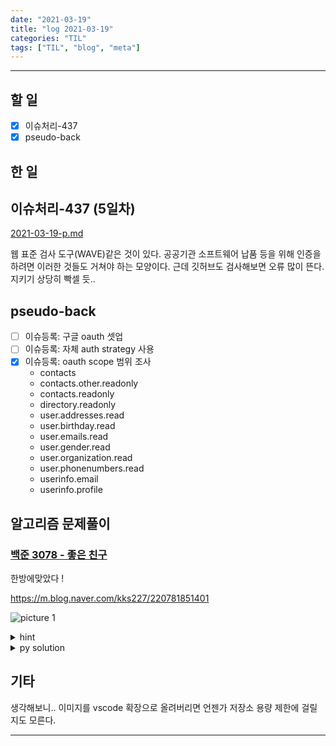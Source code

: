 ```yaml
---
date: "2021-03-19"
title: "log 2021-03-19"
categories: "TIL"
tags: ["TIL", "blog", "meta"]
---
```


----------

## 할 일

- [x] 이슈처리-437
- [x] pseudo-back

## 한 일

## 이슈처리-437 (5일차)

[2021-03-19-p.md](./2021-03-19-p.md)

웹 표준 검사 도구(WAVE)같은 것이 있다. 공공기관 소프트웨어 납품 등을 위해 인증을 하려면 이러한 것들도 거쳐야 하는 모양이다. 근데 깃허브도 검사해보면 오류 많이 뜬다. 지키기 상당히 빡셀 듯..

## pseudo-back

- [ ] 이슈등록: 구글 oauth 셋업
- [ ] 이슈등록: 자체 auth strategy 사용
- [x] 이슈등록: oauth scope 범위 조사
  - contacts
  - contacts.other.readonly
  - contacts.readonly
  - directory.readonly
  - user.addresses.read
  - user.birthday.read
  - user.emails.read
  - user.gender.read
  - user.organization.read
  - user.phonenumbers.read
  - userinfo.email
  - userinfo.profile

## 알고리즘 문제풀이

### [백준 3078 - 좋은 친구](https://www.acmicpc.net/problem/3078)

한방에맞았다 !

<https://m.blog.naver.com/kks227/220781851401>

![picture 1](../images/d7f22716030c35227d37cf30e7eaa43dd81520692d79e2799a71a83aa9205d4f.png)

<details><summary markdown="span">hint</summary>

큐 문제에서 나온건데, 어떻게 큐로 푸는지는 모르겠다.
사람이 점들의 쌍을 셀 때 어떤 규칙으로 세는지 생각함.

</details>

<details><summary markdown="span">py solution</summary>

이름별 버킷을 만든 다음, 투포인터로 거리 값 K이하를 유지하며 포인터 위치 차이로 쌍의 개수를 세었다.

```py

def solve():
    n, k = ria()

    # 아 한명이 주어지고 그 좋은 친구들을 찾는 것이 아니라,
    # 전체로부터 좋은 친구를 찾아야 한다.
    # 그러면 제한이 30만이므로 크기 때문에 메모리에 담기 어려울수 있으므로,
    # O(n)으로 처리해야 할듯하다.

    # 근데 k가 최대 n이므로.. 새로 처리할때 이전을 다 조회할 수 없다.
    # 어떻게 해야하지??
    # 현재 것을 처리하는게 o(1)이 되어야 한다.
    # 이전 k개 중 이름이 같은 것을 찾아야 하는데 O(1)이라..
    # 정렬하면?
    # 등수와 이름길이쌍으로 저장한 후, 이름으로 정렬,
    # 그 안에서 다시 등수로 정렬한 다음,
    # 해당 버킷에서 다시 등수의 차이들을 계산한다.
    # 근데, 그렇게 되면 쌍을 세야 하는데 인접 하나씩밖에 못셀텐데..
    # 계산한 등수의 차이들 목록을 가지고 뭘 할수있지??
    # 투 포인터로 두개 사이 거리가 k이하로 유지하면서 쌍 세기??

    # 4 3
    # [ 1,1,2,1] 이라면
    # [1,2,3,5,6] 인 것이고,
    # 1: 2,3, 2:3,5 3: 5,6 5:6 으로 총 7쌍이다.
    # [s,1,1,e,2,1] 까지 2쌍, e를 늘리면 초과하므로 s 전진
    # [1,s,1,2,e,1] 까지 2쌍,
    # [1,1,s,2,1,e] 까지 2쌍,
    # [1,1,2,s,1,e] 로 1쌍?
    from collections import defaultdict
    arrs = defaultdict(lambda: [])  # 각 길이 클래스 등수들
    lasts = [0] * 25
    cur = 0

    while(n > 0):
        nextlen = len(rsa()[0])
        # lasts[nextlen] # nextlen길이의 마지막 등수
        arrs[nextlen].append(cur - lasts[nextlen])
        lasts[nextlen] = cur
        cur += 1
        n -= 1

    it(arrs)
    ans = 0

    for i, v in enumerate(arrs):
        arr = arrs[v]
        s = 1
        e = 1
        # arr = [2, 1, 3, 2]
        # arr = [1, 1, 1, 2, 1]
        cur = 0
        curlen = 0

        while(e < len(arr)):
            curlen += arr[e]
            while(curlen > k):
                curlen -= arr[s]
                s += 1
            e += 1
            cur += e-s
            if(e >= len(arr)):
                break

            # it('s,e,cur,curlen, e-s')
            # it(s, e, cur, curlen, e-s)

        # it(s, e, cur, curlen, e-s)
        ans += cur

    # it(ans)
    print(ans)
```

</details>

## 기타

생각해보니.. 이미지를 vscode 확장으로 올려버리면 언젠가 저장소 용량 제한에 걸릴지도 모른다.

----------
